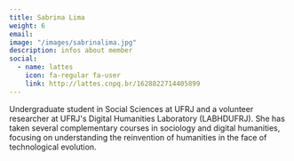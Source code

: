 ```yaml
---
title: Sabrina Lima
weight: 6
email:
image: "/images/sabrinalima.jpg"
description: infos about member
social:
  - name: lattes
    icon: fa-regular fa-user
    link: http://lattes.cnpq.br/1628822714405899
---
```


Undergraduate student in Social Sciences at UFRJ and a volunteer researcher at UFRJ's Digital Humanities Laboratory (LABHDUFRJ). She has taken several complementary courses in sociology and digital humanities, focusing on understanding the reinvention of humanities in the face of technological evolution.
